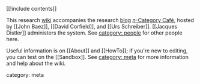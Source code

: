 [[!include contents]]

This research [wiki](http://en.wikipedia.org/wiki/Wiki) accompanies the research [blog](http://en.wikipedia.org/wiki/Blog) [<i>n</i>-Category Caf&eacute;](http://golem.ph.utexas.edu/category/), hosted by [[John Baez]], [[David Corfield]], and [[Urs Schreiber]]. [[Jacques Distler]] administers the system. See [category: people](http://ncatlab.org/nlab/list/people) for other people here.

Useful information is on [[About]] and [[HowTo]]; if you're new to editing, you can test on the [[Sandbox]]. See [category: meta](http://ncatlab.org/nlab/list/meta) for more information and help about the wiki.

category: meta
